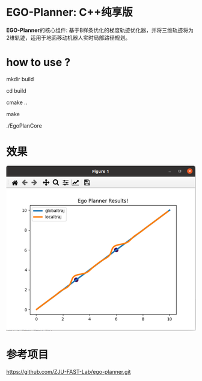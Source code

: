 # **EGO-Planner**: C++纯享版

**EGO-Planner**的核心组件: 基于B样条优化的梯度轨迹优化器，并将三维轨迹将为2维轨迹，适用于地面移动机器人实时局部路径规划。

# how to use ?

mkdir build 

cd build

cmake ..

make

./EgoPlanCore 

# 效果


![alt text](image.png)

# 参考项目
https://github.com/ZJU-FAST-Lab/ego-planner.git

